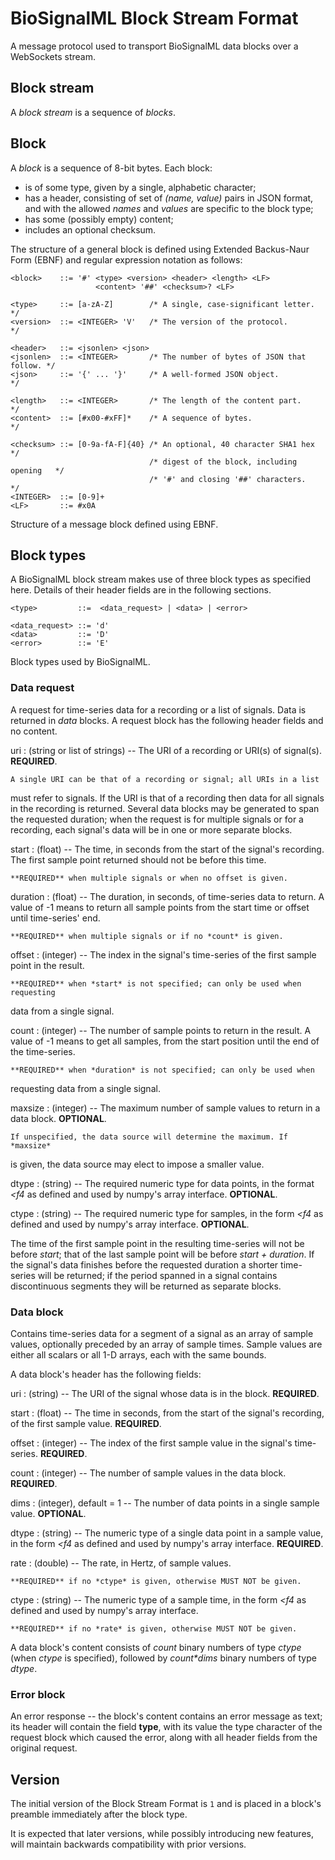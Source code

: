 # BioSignalML Block Stream Format

A message protocol used to transport BioSignalML data blocks over a WebSockets stream.

## Block stream

A *block stream* is a sequence of *blocks*.

## Block

A *block* is a sequence of 8-bit bytes. Each block:

* is of some type, given by a single, alphabetic character;
* has a header, consisting of set of *(name, value)* pairs in JSON format, and with the allowed *names* and
*values* are specific to the block type; 
* has some (possibly empty) content; 
* includes an optional checksum.

The structure of a general block is defined using Extended Backus-Naur Form (EBNF) and
regular expression notation as follows:

```
<block>    ::= '#' <type> <version> <header> <length> <LF>
                   <content> '##' <checksum>? <LF>

<type>     ::= [a-zA-Z]        /* A single, case-significant letter.       */
<version>  ::= <INTEGER> 'V'   /* The version of the protocol.             */

<header>   ::= <jsonlen> <json>
<jsonlen>  ::= <INTEGER>       /* The number of bytes of JSON that follow. */
<json>     ::= '{' ... '}'     /* A well-formed JSON object.               */

<length>   ::= <INTEGER>       /* The length of the content part.          */
<content>  ::= [#x00-#xFF]*    /* A sequence of bytes.                     */

<checksum> ::= [0-9a-fA-F]{40} /* An optional, 40 character SHA1 hex       */
                               /* digest of the block, including opening   */
                               /* '#' and closing '##' characters.         */
<INTEGER>  ::= [0-9]+
<LF>       ::= #x0A
```
<figcaption>Structure of a message block defined using EBNF.</figcaption>


## Block types

A BioSignalML block stream makes use of three block types as specified here.
Details of their header fields are in the following sections.

```
<type>         ::=  <data_request> | <data> | <error>

<data_request> ::= 'd'
<data>         ::= 'D'
<error>        ::= 'E'
```
<figcaption>Block types used by BioSignalML.</figcaption>

### Data request

A request for time-series data for a recording or a list of signals.
Data is returned in *data* blocks. A request block has the following
header fields and no content.

uri
: (string or list of strings) -- The URI of a recording or URI(s) of
signal(s). **REQUIRED**.

    A single URI can be that of a recording or signal; all URIs in a list
must refer to signals. If the URI is that of a recording then data for
all signals in the recording is returned. Several data blocks may be
generated to span the requested duration; when the request is for
multiple signals or for a recording, each signal's data will be in one
or more separate blocks.

start
: (float) -- The time, in seconds from the start of the signal's
recording. The first sample point returned should not be before this
time.

    **REQUIRED** when multiple signals or when no offset is given.

duration
: (float) -- The duration, in seconds, of time-series data to return. A
value of -1 means to return all sample points from the start time or
offset until time-series' end. 

    **REQUIRED** when multiple signals or if no *count* is given.

offset
: (integer) -- The index in the signal's time-series of the first sample
point in the result.

    **REQUIRED** when *start* is not specified; can only be used when requesting
data from a single signal.

count
: (integer) -- The number of sample points to return in the result. A
value of -1 means to get all samples, from the start position until the
end of the time-series.

    **REQUIRED** when *duration* is not specified; can only be used when
requesting data from a single signal.

maxsize
: (integer) -- The maximum number of sample values to return in a data block. **OPTIONAL**.

    If unspecified, the data source will determine the maximum. If *maxsize*
is given, the data source may elect to impose a smaller value.

dtype
: (string) -- The required numeric type for data points, in the format
*\<f4* as defined and used by numpy's array interface. **OPTIONAL**.

ctype
: (string) -- The required numeric type for samples, in the form *\<f4*
as defined and used by numpy's array interface. **OPTIONAL**.


The time of the first sample point in the resulting time-series will not
be before *start*; that of the last sample point will be before *start +
duration*. If the signal's data finishes before the requested duration a
shorter time-series will be returned; if the period spanned in a signal
contains discontinuous segments they will be returned as separate
blocks.

### Data block

Contains time-series data for a segment of a signal as an array of
sample values, optionally preceded by an array of sample times. Sample
values are either all scalars or all 1-D arrays, each with the same
bounds.

A data block's header has the following fields:

uri
: (string) -- The URI of the signal whose data is in the block. **REQUIRED**.

start
: (float) -- The time in seconds, from the start of the signal's
recording, of the first sample value. **REQUIRED**.

offset
: (integer) -- The index of the first sample value in the signal's
time-series. **REQUIRED**.

count
: (integer) -- The number of sample values in the data block. **REQUIRED**.

dims
: (integer), default = 1 -- The number of data points in a single sample
value. **OPTIONAL**.

dtype
: (string) -- The numeric type of a single data point in a sample value,
in the form *\<f4* as defined and used by numpy's array interface. **REQUIRED**.

rate
: (double) -- The rate, in Hertz, of sample values.

    **REQUIRED** if no *ctype* is given, otherwise MUST NOT be given.

ctype
: (string) -- The numeric type of a sample time, in the form *\<f4* as
defined and used by numpy's array interface.

    **REQUIRED** if no *rate* is given, otherwise MUST NOT be given.

A data block's content consists of *count* binary numbers of type
*ctype* (when *ctype* is specified), followed by *count\*dims* binary
numbers of type *dtype*.

### Error block

An error response -- the block's content contains an error message as
text; its header will contain the field **type**, with its value the
type character of the request block which caused the error, along with
all header fields from the original request.

## Version

The initial version of the Block Stream Format is ``1`` and is placed in a
block's preamble immediately after the block type.

It is expected that later versions, while possibly introducing new
features, will maintain backwards compatibility with prior versions.
